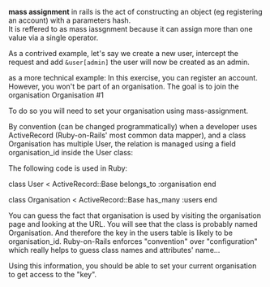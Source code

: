 __mass assignment__ in rails is the act of constructing an object (eg registering an account) with a parameters hash.  
It is reffered to as mass iassgnment because it can assign more than one value via a single operator.

As a contrived example, let's say we create a new user, intercept the request and add `&user[admin]` the user will now be created as an admin.


as a more technical example:
In this exercise, you can register an account. However, you won't be part of an organisation. The goal is to join the organisation Organisation #1

To do so you will need to set your organisation using mass-assignment.

By convention (can be changed programmatically) when a developer uses ActiveRecord (Ruby-on-Rails' most common data mapper), and a class Organisation has multiple User, the relation is managed using a field organisation_id inside the User class:

The following code is used in Ruby:

class User < ActiveRecord::Base
  belongs_to :organisation
end

class Organisation < ActiveRecord::Base
  has_many :users
end

You can guess the fact that organisation is used by visiting the organisation page and looking at the URL. You will see that the class is probably named Organisation. And therefore the key in the users table is likely to be organisation_id.
Ruby-on-Rails enforces "convention" over "configuration" which really helps to guess class names and attributes' name...

Using this information, you should be able to set your current organisation to get access to the "key".

